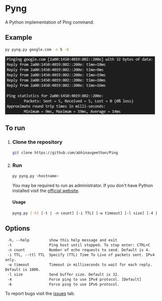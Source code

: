 # Pyng

A Python implementation of Ping command.

## Example

```bash
py pyng.py google.com -n 5 -6
```

![Sample Output](./misc/op_sample_v6.jpg)

## To run

1.  ### Clone the repository

    ```bash
    git clone https://github.com/abhinavgeethan/Ping
    ```

2.  ### Run

    ```bash
    py pyng.py <hostname>
    ```

    You may be required to run as administrator.
    If you don't have Python installed visit the [official website](https://www.python.org/downloads/).

    #### Usage

    ```bash
    pyng.py [-h] [-t | -n count] [-i TTL] [-w timeout] [-l size] [-4 | -6] Destination_Host
    ```

## Options

     -h, --help         show this help message and exit
     -t                 Ping host until stopped. To stop enter: CTRL+C
     -n count           Number of echo requests to send. Default is 4.
     -i TTL, --ttl TTL  Specify (TTL) Time To Live of packets sent. IPv4 only.
     -w timeout         Timeout in milliseconds to wait for each reply. Default is 1000.
     -l size            Send buffer size. Default is 32.
     -4                 Force ping to use IPv4 protocol. [Default]
     -6                 Force ping to use IPv6 protocol.

To report bugs visit the [issues](https://github.com/abhinavgeethan/Ping/issues) tab.
